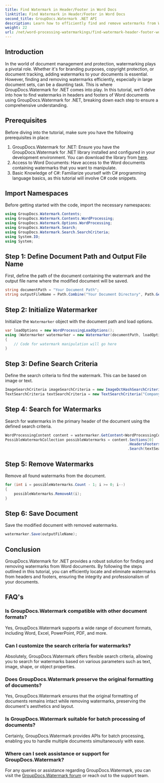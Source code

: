 ```yaml
---
title: Find Watermark in Header/Footer in Word Docs
linktitle: Find Watermark in Header/Footer in Word Docs
second_title: GroupDocs.Watermark .NET API
description: Learn how to efficiently find and remove watermarks from Word documents using GroupDocs.Watermark for .NET, ensuring document integrity and professionalism.
weight: 22
url: /net/word-processing-watermarkings/find-watermark-header-footer-word-docs/
---
```

## Introduction
In the world of document management and protection, watermarking plays a pivotal role. Whether it's for branding purposes, copyright protection, or document tracking, adding watermarks to your documents is essential. However, finding and removing watermarks efficiently, especially in large document sets, can be a daunting task. This is where GroupDocs.Watermark for .NET comes into play. In this tutorial, we'll delve into how to find watermarks in headers and footers of Word documents using GroupDocs.Watermark for .NET, breaking down each step to ensure a comprehensive understanding.
## Prerequisites
Before diving into the tutorial, make sure you have the following prerequisites in place:
1. GroupDocs.Watermark for .NET: Ensure you have the GroupDocs.Watermark for .NET library installed and configured in your development environment. You can download the library from [here](https://releases.groupdocs.com/Watermark/net/).
2. Access to Word Documents: Have access to the Word documents containing watermarks that you want to manipulate.
3. Basic Knowledge of C#: Familiarize yourself with C# programming language basics, as this tutorial will involve C# code snippets.
## Import Namespaces
Before getting started with the code, import the necessary namespaces:
```csharp
using GroupDocs.Watermark.Contents;
using GroupDocs.Watermark.Contents.WordProcessing;
using GroupDocs.Watermark.Options.WordProcessing;
using GroupDocs.Watermark.Search;
using GroupDocs.Watermark.Search.SearchCriteria;
using System.IO;
using System;
```
## Step 1: Define Document Path and Output File Name
First, define the path of the document containing the watermark and the output file name where the modified document will be saved.
```csharp
string documentPath = "Your Document Path";
string outputFileName = Path.Combine("Your Document Directory", Path.GetFileName(documentPath));
```
## Step 2: Initialize Watermarker
Initialize the `Watermarker` object with the document path and load options.
```csharp
var loadOptions = new WordProcessingLoadOptions();
using (Watermarker watermarker = new Watermarker(documentPath, loadOptions))
{
    // Code for watermark manipulation will go here
}
```
## Step 3: Define Search Criteria
Define the search criteria to find the watermark. This can be based on image or text.
```csharp
ImageSearchCriteria imageSearchCriteria = new ImageDctHashSearchCriteria(Constants.LogoPng);
TextSearchCriteria textSearchCriteria = new TextSearchCriteria("Company Name");
```
## Step 4: Search for Watermarks
Search for watermarks in the primary header of the document using the defined search criteria.
```csharp
WordProcessingContent content = watermarker.GetContent<WordProcessingContent>();
PossibleWatermarkCollection possibleWatermarks = content.Sections[0]
                                                        .HeadersFooters[OfficeHeaderFooterType.HeaderPrimary]
                                                        .Search(textSearchCriteria.Or(imageSearchCriteria));
```
## Step 5: Remove Watermarks
Remove all found watermarks from the document.
```csharp
for (int i = possibleWatermarks.Count - 1; i >= 0; i--)
{
    possibleWatermarks.RemoveAt(i);
}
```
## Step 6: Save Document
Save the modified document with removed watermarks.
```csharp
watermarker.Save(outputFileName);
```

## Conclusion
GroupDocs.Watermark for .NET provides a robust solution for finding and removing watermarks from Word documents. By following the steps outlined in this tutorial, you can efficiently locate and eliminate watermarks from headers and footers, ensuring the integrity and professionalism of your documents.
## FAQ's
### Is GroupDocs.Watermark compatible with other document formats?
Yes, GroupDocs.Watermark supports a wide range of document formats, including Word, Excel, PowerPoint, PDF, and more.
### Can I customize the search criteria for watermarks?
Absolutely, GroupDocs.Watermark offers flexible search criteria, allowing you to search for watermarks based on various parameters such as text, image, shape, or object properties.
### Does GroupDocs.Watermark preserve the original formatting of documents?
Yes, GroupDocs.Watermark ensures that the original formatting of documents remains intact while removing watermarks, preserving the document's aesthetics and layout.
### Is GroupDocs.Watermark suitable for batch processing of documents?
Certainly, GroupDocs.Watermark provides APIs for batch processing, enabling you to handle multiple documents simultaneously with ease.
### Where can I seek assistance or support for GroupDocs.Watermark?
For any queries or assistance regarding GroupDocs.Watermark, you can visit the [GroupDocs.Watermark forum](https://forum.groupdocs.com/c/watermark/19) or reach out to the support team.
